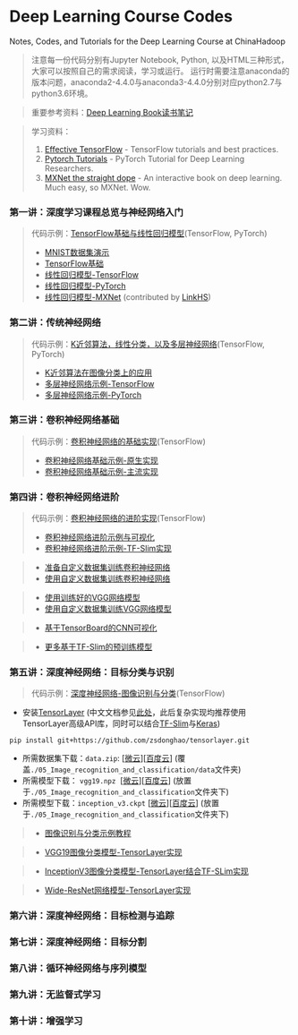 # Deep Learning Course Codes
Notes, Codes, and Tutorials for the Deep Learning Course at ChinaHadoop

> 注意每一份代码分别有Jupyter Notebook, Python, 以及HTML三种形式，大家可以按照自己的需求阅读，学习或运行。
> 运行时需要注意anaconda的版本问题，anaconda2-4.4.0与anaconda3-4.4.0分别对应python2.7与python3.6环境。

> 重要参考资料：[Deep Learning Book读书笔记](https://github.com/exacity/simplified-deeplearning.git)

> 学习资料：
>    1. [Effective TensorFlow](https://github.com/vahidk/EffectiveTensorflow) - TensorFlow tutorials and best practices.
>    1. [Pytorch Tutorials](https://github.com/yunjey/pytorch-tutorial) - PyTorch Tutorial for Deep Learning Researchers.
>    1. [MXNet the straight dope](https://github.com/zackchase/mxnet-the-straight-dope) - An interactive book on deep learning. Much easy, so MXNet. Wow.

### 第一讲：深度学习课程总览与神经网络入门
> 代码示例：[TensorFlow基础与线性回归模型](https://github.com/jastarex/DeepLearningCourseCodes/tree/master/01_TF_basics_and_linear_regression)(TensorFlow, PyTorch)
> - [MNIST数据集演示](https://github.com/jastarex/DeepLearningCourseCodes/blob/master/01_TF_basics_and_linear_regression/mnist_data_introduction_tf.ipynb)
> - [TensorFlow基础](https://github.com/jastarex/DeepLearningCourseCodes/blob/master/01_TF_basics_and_linear_regression/tensorflow_basic.ipynb)
> - [线性回归模型-TensorFlow](https://github.com/jastarex/DeepLearningCourseCodes/blob/master/01_TF_basics_and_linear_regression/linear_regression_tf.ipynb)
> - [线性回归模型-PyTorch](https://github.com/jastarex/DeepLearningCourseCodes/blob/master/01_TF_basics_and_linear_regression/linear_regression_pt.ipynb)
> - [线性回归模型-MXNet](https://github.com/jastarex/DeepLearningCourseCodes/blob/master/01_TF_basics_and_linear_regression/linear_regression_mx.ipynb) (contributed by [LinkHS](https://github.com/LinkHS))

### 第二讲：传统神经网络
> 代码示例：[K近邻算法，线性分类，以及多层神经网络](https://github.com/jastarex/DeepLearningCourseCodes/tree/master/02_Logistic_regression_and_multilayer_perceptron)(TensorFlow, PyTorch)
> - [K近邻算法在图像分类上的应用](https://github.com/jastarex/DeepLearningCourseCodes/blob/master/02_Logistic_regression_and_multilayer_perceptron/nearest_neighbor_tf.ipynb)
> - [多层神经网络示例-TensorFlow](https://github.com/jastarex/DeepLearningCourseCodes/blob/master/02_Logistic_regression_and_multilayer_perceptron/neural_network_tf.ipynb)
> - [多层神经网络示例-PyTorch](https://github.com/jastarex/DeepLearningCourseCodes/blob/master/02_Logistic_regression_and_multilayer_perceptron/neural_network_pt.ipynb)

### 第三讲：卷积神经网络基础
> 代码示例：[卷积神经网络的基础实现](https://github.com/jastarex/DeepLearningCourseCodes/tree/master/03_CNN_basics)(TensorFlow)
> - [卷积神经网络基础示例-原生实现](https://github.com/jastarex/DeepLearningCourseCodes/blob/master/03_CNN_basics/cnn_tf_raw.ipynb)
> - [卷积神经网络基础示例-主流实现](https://github.com/jastarex/DeepLearningCourseCodes/blob/master/03_CNN_basics/cnn_tf.ipynb)

### 第四讲：卷积神经网络进阶
> 代码示例：[卷积神经网络的进阶实现](https://github.com/jastarex/DeepLearningCourseCodes/tree/master/04_CNN_advances)(TensorFlow)
> - [卷积神经网络进阶示例与可视化](https://github.com/jastarex/DeepLearningCourseCodes/blob/master/04_CNN_advances/cnn_mnist_simple.ipynb)
> - [卷积神经网络进阶示例-TF-Slim实现](https://github.com/jastarex/DeepLearningCourseCodes/blob/master/04_CNN_advances/cnn_mnist_modern.ipynb)

> - [准备自定义数据集训练卷积神经网络](https://github.com/jastarex/DeepLearningCourseCodes/blob/master/04_CNN_advances/basic_gendataset.ipynb)
> - [使用自定义数据集训练卷积神经网络](https://github.com/jastarex/DeepLearningCourseCodes/blob/master/04_CNN_advances/cnn_custom_simple.ipynb)

> - [使用训练好的VGG网络模型](https://github.com/jastarex/DeepLearningCourseCodes/blob/master/04_CNN_advances/use_vgg.ipynb)
> - [使用自定义数据集训练VGG网络模型](https://github.com/jastarex/DeepLearningCourseCodes/blob/master/04_CNN_advances/use_vgg_finetune.ipynb)

> - [基于TensorBoard的CNN可视化](https://github.com/jastarex/DeepLearningCourseCodes/blob/master/04_CNN_advances/vis_cnn_mnist.ipynb)

> - [更多基于TF-Slim的预训练模型](https://github.com/tensorflow/models/tree/master/research/slim#pre-trained-models)

### 第五讲：深度神经网络：目标分类与识别
> 代码示例：[深度神经网络-图像识别与分类](https://github.com/jastarex/DeepLearningCourseCodes/tree/master/05_Image_recognition_and_classification)(TensorFlow)

- 安装[TensorLayer](https://github.com/zsdonghao/tensorlayer) (中文文档参见[此处](https://tensorlayercn.readthedocs.io/zh/latest/)，此后复杂实现均推荐使用TensorLayer高级API库，同时可以结合[TF-Slim](http://tensorlayercn.readthedocs.io/zh/latest/modules/layers.html#tf-slim)与[Keras](http://tensorlayercn.readthedocs.io/zh/latest/modules/layers.html#keras))
```
pip install git+https://github.com/zsdonghao/tensorlayer.git
```  
- 所需数据集下载：`data.zip`: [[微云](https://share.weiyun.com/7d008fcb693823503155acfc2be6ad2b)][[百度云](https://pan.baidu.com/s/1qYDhN5M)] (覆盖`./05_Image_recognition_and_classification/data`文件夹)  
- 所需模型下载： `vgg19.npz`  [[微云](https://share.weiyun.com/9fe52101fad44dadd4385d1f3d1e5804)][[百度云](https://pan.baidu.com/s/1qXIXr32)] (放置于`./05_Image_recognition_and_classification`文件夹下)  
- 所需模型下载：`inception_v3.ckpt` [[微云](https://share.weiyun.com/efdcea495ff2abd9cf271005a1d6f6b9)][[百度云](https://pan.baidu.com/s/1hrMB0Ug)] (放置于`./05_Image_recognition_and_classification`文件夹下) 

> - [图像识别与分类示例教程](https://github.com/jastarex/DeepLearningCourseCodes/blob/master/05_Image_recognition_and_classification/cnn.ipynb)

> - [VGG19图像分类模型-TensorLayer实现](https://github.com/jastarex/DeepLearningCourseCodes/blob/master/05_Image_recognition_and_classification/vgg19.ipynb)

> - [InceptionV3图像分类模型-TensorLayer结合TF-SLim实现](https://github.com/jastarex/DeepLearningCourseCodes/blob/master/05_Image_recognition_and_classification/inceptionV3_tfslim.ipynb)

> - [Wide-ResNet网络模型-TensorLayer实现](https://github.com/jastarex/DeepLearningCourseCodes/blob/master/05_Image_recognition_and_classification/wide_resnet_cifar.ipynb)

### 第六讲：深度神经网络：目标检测与追踪

### 第七讲：深度神经网络：目标分割

### 第八讲：循环神经网络与序列模型

### 第九讲：无监督式学习

### 第十讲：增强学习
